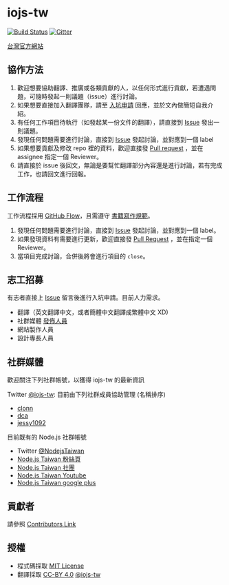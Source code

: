 # iojs-tw

[![Build Status](https://travis-ci.org/iojs/iojs-tw.svg?branch=master)](https://travis-ci.org/iojs/iojs-tw) [![Gitter](https://badges.gitter.im/Join%20Chat.svg)](https://gitter.im/iojs/iojs-tw?utm_source=badge&utm_medium=badge&utm_campaign=pr-badge)

[台灣官方網站](http://tw.iojs.org/)

## 協作方法

 1. 歡迎想要協助翻譯、推廣或各類貢獻的人，以任何形式進行貢獻，若遭遇問題，可隨時發起一則議題（issue）進行討論。
 2. 如果想要直接加入翻譯團隊，請至 [入坑申請](https://github.com/iojs/iojs-tw/issues/2) 回應，並於文內做簡短自我介紹。
 3. 有任何工作項目待執行（如發起某一份文件的翻譯），請直接到 [Issue](https://github.com/iojs/iojs-tw/issues/new) 發出一則議題。
 4. 發現任何問題需要進行討論，直接到 [Issue](https://github.com/iojs/iojs-tw/issues/new) 發起討論，並對應到一個 label
 5. 如果想要貢獻及修改 repo 裡的資料，歡迎直接發 [Pull request](https://github.com/iojs/iojs-tw/pulls) ，並在 assignee 指定一個 Reviewer。
 6. 請直接於 issue 後回文，無論是要幫忙翻譯部分內容還是進行討論，若有完成工作，也請回文進行回報。

## 工作流程

工作流程採用 [GitHub Flow](https://guides.github.com/introduction/flow/index.html)，且需遵守 [書籍寫作規範](./guideline/convention.md)。

 1. 發現任何問題需要進行討論，直接到 [Issue](https://github.com/iojs/iojs-tw/issues/new) 發起討論，並對應到一個 label。
 2. 如果發現資料有需要進行更新，歡迎直接發 [Pull Request](https://github.com/iojs/iojs-tw/pulls) ，並在指定一個 Reviewer。
 3. 當項目完成討論，合併後將會進行項目的 `close`。

## 志工招募

有志者直接上 [Issue](https://github.com/iojs/iojs-tw/issues/2) 留言後進行入坑申請。目前人力需求。

 * 翻譯（英文翻譯中文，或者簡體中文翻譯成繁體中文 XD)
 * 社群媒體 [發佈人員](https://github.com/iojs/iojs-tw/issues/5)
 * 網站製作人員
 * 設計專長人員

## 社群媒體

歡迎關注下列社群帳號，以獲得 iojs-tw 的最新資訊

Twitter [@iojs-tw](https://twitter.com/iojs_tw): 目前由下列社群成員協助管理 (名稱排序)
 - [clonn](https://github.com/clonn)
 - [dca](https://github.com/dca)
 - [jessy1092](https://github.com/jessy1092)

目前既有的 Node.js 社群帳號

- Twitter [@NodejsTaiwan](https://twitter.com/NodejsTaiwan)
- [Node.js Taiwan 粉絲頁](https://www.facebook.com/NodeJS.tw)
- [Node.js Taiwan 社團](https://www.facebook.com/groups/node.js.tw)
- [Node.js Taiwan Youtube](https://www.youtube.com/user/nodejsTaiwan)
- [Node.js Taiwan google plus](https://plus.google.com/106619802476745918068)

## 貢獻者

請參照 [Contributors Link](https://github.com/iojs/iojs-tw/graphs/contributors)

## 授權

* 程式碼採取 [MIT License](https://github.com/iojs/iojs-tw/blob/master/LICENSE.txt)
* 翻譯採取 [CC-BY 4.0](https://creativecommons.org/licenses/by/4.0/deed.zh_TW) [@iojs-tw](https://github.com/iojs/iojs-tw)
